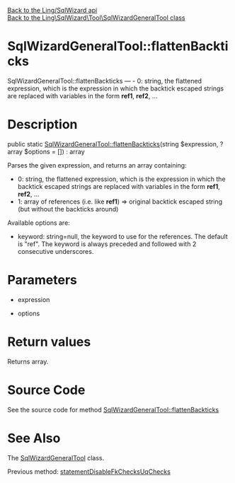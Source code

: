 [Back to the Ling/SqlWizard api](https://github.com/lingtalfi/SqlWizard/blob/master/doc/api/Ling/SqlWizard.md)<br>
[Back to the Ling\SqlWizard\Tool\SqlWizardGeneralTool class](https://github.com/lingtalfi/SqlWizard/blob/master/doc/api/Ling/SqlWizard/Tool/SqlWizardGeneralTool.md)


SqlWizardGeneralTool::flattenBackticks
================



SqlWizardGeneralTool::flattenBackticks — - 0: string, the flattened expression, which is the expression in which the backtick escaped strings are replaced with variables in the form __ref1__, __ref2__, ...




Description
================


public static [SqlWizardGeneralTool::flattenBackticks](https://github.com/lingtalfi/SqlWizard/blob/master/doc/api/Ling/SqlWizard/Tool/SqlWizardGeneralTool/flattenBackticks.md)(string $expression, ?array $options = []) : array




Parses the given expression, and returns an array containing:
- 0: string, the flattened expression, which is the expression in which the backtick escaped strings are replaced with variables in the form __ref1__, __ref2__, ...
- 1: array of references (i.e. like __ref1__) => original backtick escaped string (but without the backticks around)


Available options are:
- keyword: string=null, the keyword to use for the references. The default is "ref". The keyword is always preceded and followed with 2 consecutive underscores.




Parameters
================


- expression

    

- options

    


Return values
================

Returns array.








Source Code
===========
See the source code for method [SqlWizardGeneralTool::flattenBackticks](https://github.com/lingtalfi/SqlWizard/blob/master/Tool/SqlWizardGeneralTool.php#L126-L144)


See Also
================

The [SqlWizardGeneralTool](https://github.com/lingtalfi/SqlWizard/blob/master/doc/api/Ling/SqlWizard/Tool/SqlWizardGeneralTool.md) class.

Previous method: [statementDisableFkChecksUqChecks](https://github.com/lingtalfi/SqlWizard/blob/master/doc/api/Ling/SqlWizard/Tool/SqlWizardGeneralTool/statementDisableFkChecksUqChecks.md)<br>

